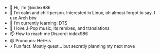 - 👋 Hi, I’m @index986
- 👀 I’m calm and chill person. Interested in Linux, oh almost forgot to say, I use Arch btw
- 🌱 I’m currently learning: DTS
- 💞️ I love J-Pop music, its remixes, and translations 
- 📫 How to reach me Discord: index986
- 😄 Pronouns: He/His
- ⚡ Fun fact: Mostly quest... but secretly planning my next move 

<!---
index986/index986 is a ✨ special ✨ repository because its `README.md` (this file) appears on your GitHub profile.
You can click the Preview link to take a look at your changes.
--->
